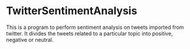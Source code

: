 # TwitterSentimentAnalysis
This is a program to perform sentiment analysis on tweets imported from twitter. It divides the tweets related to a particular topic into positive, negative or neutral.
